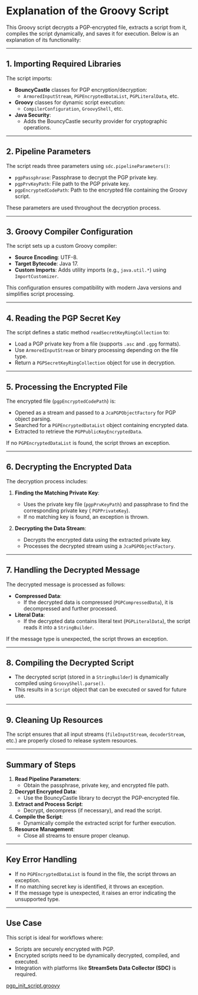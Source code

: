 # Explanation of the Groovy Script

This Groovy script decrypts a PGP-encrypted file, extracts a script from it, compiles the script dynamically, and saves
it for execution. Below is an explanation of its functionality:

---

## 1. **Importing Required Libraries**

The script imports:

- **BouncyCastle** classes for PGP encryption/decryption:
    - `ArmoredInputStream`, `PGPEncryptedDataList`, `PGPLiteralData`, etc.
- **Groovy** classes for dynamic script execution:
    - `CompilerConfiguration`, `GroovyShell`, etc.
- **Java Security**:
    - Adds the BouncyCastle security provider for cryptographic operations.

---

## 2. **Pipeline Parameters**

The script reads three parameters using `sdc.pipelineParameters()`:

- `pgpPassphrase`: Passphrase to decrypt the PGP private key.
- `pgpPrvKeyPath`: File path to the PGP private key.
- `pgpEncryptedCodePath`: Path to the encrypted file containing the Groovy script.

These parameters are used throughout the decryption process.

---

## 3. **Groovy Compiler Configuration**

The script sets up a custom Groovy compiler:

- **Source Encoding**: UTF-8.
- **Target Bytecode**: Java 17.
- **Custom Imports**: Adds utility imports (e.g., `java.util.*`) using `ImportCustomizer`.

This configuration ensures compatibility with modern Java versions and simplifies script processing.

---

## 4. **Reading the PGP Secret Key**

The script defines a static method `readSecretKeyRingCollection` to:

- Load a PGP private key from a file (supports `.asc` and `.gpg` formats).
- Use `ArmoredInputStream` or binary processing depending on the file type.
- Return a `PGPSecretKeyRingCollection` object for use in decryption.

---

## 5. **Processing the Encrypted File**

The encrypted file (`pgpEncryptedCodePath`) is:

- Opened as a stream and passed to a `JcaPGPObjectFactory` for PGP object parsing.
- Searched for a `PGPEncryptedDataList` object containing encrypted data.
- Extracted to retrieve the `PGPPublicKeyEncryptedData`.

If no `PGPEncryptedDataList` is found, the script throws an exception.

---

## 6. **Decrypting the Encrypted Data**

The decryption process includes:

1. **Finding the Matching Private Key**:
    - Uses the private key file (`pgpPrvKeyPath`) and passphrase to find the corresponding private key (
      `PGPPrivateKey`).
    - If no matching key is found, an exception is thrown.

2. **Decrypting the Data Stream**:
    - Decrypts the encrypted data using the extracted private key.
    - Processes the decrypted stream using a `JcaPGPObjectFactory`.

---

## 7. **Handling the Decrypted Message**

The decrypted message is processed as follows:

- **Compressed Data**:
    - If the decrypted data is compressed (`PGPCompressedData`), it is decompressed and further processed.
- **Literal Data**:
    - If the decrypted data contains literal text (`PGPLiteralData`), the script reads it into a `StringBuilder`.

If the message type is unexpected, the script throws an exception.

---

## 8. **Compiling the Decrypted Script**

- The decrypted script (stored in a `StringBuilder`) is dynamically compiled using `GroovyShell.parse()`.
- This results in a `Script` object that can be executed or saved for future use.

---

## 9. **Cleaning Up Resources**

The script ensures that all input streams (`fileInputStream`, `decoderStream`, etc.) are properly closed to release
system resources.

---

## Summary of Steps

1. **Read Pipeline Parameters**:
    - Obtain the passphrase, private key, and encrypted file path.
2. **Decrypt Encrypted Data**:
    - Use the BouncyCastle library to decrypt the PGP-encrypted file.
3. **Extract and Process Script**:
    - Decrypt, decompress (if necessary), and read the script.
4. **Compile the Script**:
    - Dynamically compile the extracted script for further execution.
5. **Resource Management**:
    - Close all streams to ensure proper cleanup.

---

## Key Error Handling

- If no `PGPEncryptedDataList` is found in the file, the script throws an exception.
- If no matching secret key is identified, it throws an exception.
- If the message type is unexpected, it raises an error indicating the unsupported type.

---

## Use Case

This script is ideal for workflows where:

- Scripts are securely encrypted with PGP.
- Encrypted scripts need to be dynamically decrypted, compiled, and executed.
- Integration with platforms like **StreamSets Data Collector (SDC)** is required.

[pgp_init_script.groovy](pipelinesGroovySrcCode/pgp_init_script.groovy)